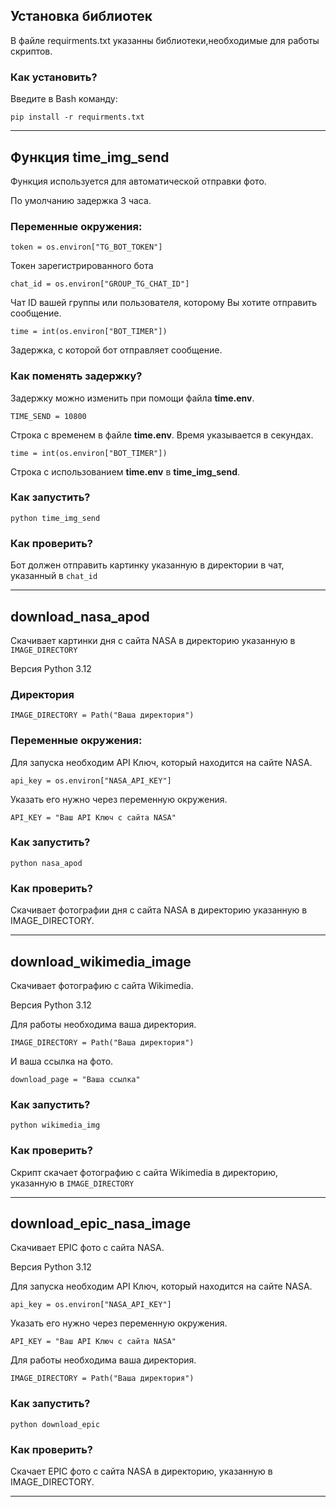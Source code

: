 ## Установка библиотек

В файле requirments.txt указанны библиотеки,необходимые для работы скриптов.

### Как установить?

Введите в Bash команду:

`pip install -r requirments.txt`

---

## Функция time_img_send

Функция используется для автоматической отправки фото.

По умолчанию задержка 3 часа.

### Переменные окружения:

`token = os.environ["TG_BOT_TOKEN"]`

Токен зарегистрированного бота

`chat_id = os.environ["GROUP_TG_CHAT_ID"]`

Чат ID вашей группы или пользователя, которому Вы хотите отправить сообщение.

`time = int(os.environ["BOT_TIMER"])`

Задержка, с которой бот отправляет сообщение.

### Как поменять задержку?

Задержку можно изменить при помощи файла **time.env**.

`TIME_SEND = 10800`

Строка с временем в файле **time.env**. Время указывается в секундах.

`time = int(os.environ["BOT_TIMER"])`

Строка с использованием **time.env** в **time_img_send**.

### Как запустить?

`python time_img_send`

### Как проверить?

Бот должен отправить картинку указанную в директории в чат, указанный в `chat_id`

---

## download_nasa_apod

Скачивает картинки дня с сайта NASA в директорию указанную в `IMAGE_DIRECTORY`

Версия Python 3.12

### Директория
`IMAGE_DIRECTORY = Path("Ваша директория")`

### Переменные окружения:

Для запуска необходим API Ключ, который находится на сайте NASA.

`api_key = os.environ["NASA_API_KEY"]`

Указать его нужно через переменную окружения.

`API_KEY = "Ваш API Ключ с сайта NASA"`

### Как запустить?

`python nasa_apod`

### Как проверить?

Скачивает фотографии дня с сайта NASA в директорию указанную в IMAGE_DIRECTORY.

---

## download_wikimedia_image

Скачивает фотографию с сайта Wikimedia.

Версия Python 3.12

Для работы необходима ваша директория.

`IMAGE_DIRECTORY = Path("Ваша директория")`

И ваша ссылка на фото.

`download_page = "Ваша ссылка"`

### Как запустить?

`python wikimedia_img`

### Как проверить?

Скрипт скачает фотографию с сайта Wikimedia в директорию, указанную в `IMAGE_DIRECTORY`

---

## download_epic_nasa_image

Скачивает EPIC фото с сайта NASA.

Версия Python 3.12

Для запуска необходим API Ключ, который находится на сайте NASA.

`api_key = os.environ["NASA_API_KEY"]`

Указать его нужно через переменную окружения.

`API_KEY = "Ваш API Ключ с сайта NASA"`

Для работы необходима ваша директория.

`IMAGE_DIRECTORY = Path("Ваша директория")`

### Как запустить?

`python download_epic`

### Как проверить?

Скачает EPIC фото с сайта NASA в директорию, указанную в IMAGE_DIRECTORY.

---

